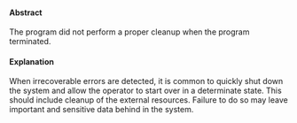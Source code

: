 #### Abstract
The program did not perform a proper cleanup when the program terminated.

#### Explanation
When irrecoverable errors are detected, it is common to quickly shut down the system and allow the operator to start over in a determinate state. This should include cleanup of the external resources. Failure to do so may leave important and sensitive data behind in the system.
